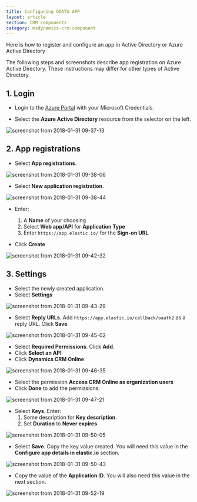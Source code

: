 ```yaml
---
title: Configuring ODATA APP
layout: article
section: CRM components
category: msdynamics-crm-component
---
```


Here is how to register and configure an app in Active Directory or Azure Active Directory


The following steps and screenshots describe app registration on Azure Active
Directory.  These instructions may differ for other types of Active Directory.
## 1. Login
* Login to the [Azure Portal](https://portal.azure.com) with your Microsoft Credentials.

* Select the **Azure Active Directory** resource from the selector on the left.

![screenshot from 2018-01-31 09-37-13](https://user-images.githubusercontent.com/5710732/35617709-3bbf7698-0679-11e8-9904-f093a4a84128.png)

## 2.  App registrations
* Select **App registrations**.

![screenshot from 2018-01-31 09-38-06](https://user-images.githubusercontent.com/5710732/35617710-3bdba6ce-0679-11e8-97c1-c17ab764c464.png)

* Select **New application registration**.

![screenshot from 2018-01-31 09-38-44](https://user-images.githubusercontent.com/5710732/35617711-3bf82894-0679-11e8-9a63-d500948a1559.png)

* Enter:

   1. A **Name** of your choosing
   2. Select **Web app/API** for **Application Type**
   3. Enter `https://app.elastic.io/` for the **Sign-on URL**
* Click **Create**

![screenshot from 2018-01-31 09-42-32](https://user-images.githubusercontent.com/5710732/35617712-3c14ba54-0679-11e8-89e8-dd72f52b0f5a.png)

## 3. Settings
* Select the newly created application.
* Select **Settings**

![screenshot from 2018-01-31 09-43-29](https://user-images.githubusercontent.com/5710732/35617713-3c30b736-0679-11e8-944e-23920225c716.png)

* Select **Reply URLs**.  Add `https://app.elastic.io/callback/oauth2` as a
reply URL.  Click **Save**.

![screenshot from 2018-01-31 09-45-02](https://user-images.githubusercontent.com/5710732/35617714-3c4e5840-0679-11e8-8180-ebabbd3b0fa6.png)

* Select **Required Permissions**.  Click **Add**.
* Click **Select an API**
* Click **Dynamics CRM Online**

![screenshot from 2018-01-31 09-46-35](https://user-images.githubusercontent.com/5710732/35617715-3c8599ae-0679-11e8-9c1f-1de8c6f6001c.png)

* Select the permission **Access CRM Online as organization users**
* Click **Done** to add the permissions.

![screenshot from 2018-01-31 09-47-21](https://user-images.githubusercontent.com/5710732/35617716-3ca231d6-0679-11e8-8c96-6f682d6fb0d4.png)


* Select **Keys**.  Enter:
    1. Some description for **Key description**.
    2. Set **Duration** to **Never expires**

![screenshot from 2018-01-31 09-50-05](https://user-images.githubusercontent.com/5710732/35617717-3cbaa14e-0679-11e8-92fc-7f1dd291c2ee.png)

* Select **Save**.  Copy the key value created. You will need this value in
the **Configure app details in elastic.io** section.

![screenshot from 2018-01-31 09-50-43](https://user-images.githubusercontent.com/5710732/35617718-3cdb3710-0679-11e8-8a9b-43d1868b614f.png)

* Copy the value of the **Application ID**.  You will also need this value in the next section.

![screenshot from 2018-01-31 09-52-19](https://user-images.githubusercontent.com/5710732/35617719-3cf7fa44-0679-11e8-9c42-693b49b6f532.png)
